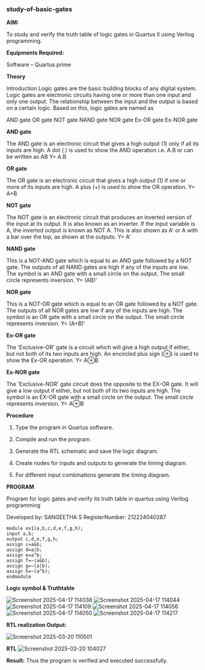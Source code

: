### study-of-basic-gates

**AIM:** 

To study and verify the truth table of logic gates in Quartus II using Verilog programming.

**Equipments Required:**

Software – Quartus prime 

**Theory**

Introduction Logic gates are the basic building blocks of any digital system. Logic gates are electronic circuits having one or more than one input and only one output. The relationship between the input and the output is based on a certain logic. Based on this, logic gates are named as

AND gate OR gate NOT gate NAND gate NOR gate Ex-OR gate Ex-NOR gate

**AND gate**

The AND gate is an electronic circuit that gives a high output (1) only if all its inputs are high. A dot (.) is used to show the AND operation i.e. A.B or can be written as AB
Y= A.B

**OR gate** 

The OR gate is an electronic circuit that gives a high output (1) if one or more of its inputs are high. A plus (+) is used to show the OR operation.
Y= A+B

**NOT gate**

The NOT gate is an electronic circuit that produces an inverted version of the input at its output. It is also known as an inverter. If the input variable is A, the inverted output is known as NOT A. This is also shown as A' or A with a bar over the top, as shown at the outputs.
Y= A'

**NAND gate**

This is a NOT-AND gate which is equal to an AND gate followed by a NOT gate. The outputs of all NAND gates are high if any of the inputs are low. The symbol is an AND gate with a small circle on the output. The small circle represents inversion.
Y= (AB)’

**NOR gate**

This is a NOT-OR gate which is equal to an OR gate followed by a NOT gate. The outputs of all NOR gates are low if any of the inputs are high. The symbol is an OR gate with a small circle on the output. The small circle represents inversion.
Y= (A+B)’

**Ex-OR gate**

The 'Exclusive-OR' gate is a circuit which will give a high output if either, but not both of its two inputs are high. An encircled plus sign (⊕) is used to show the Ex-OR operation.
Y= A⊕B

**Ex-NOR gate**

The 'Exclusive-NOR' gate circuit does the opposite to the EX-OR gate. It will give a low output if either, but not both of its two inputs are high. The symbol is an EX-OR gate with a small circle on the output. The small circle represents inversion.
Y= A⊕B

**Procedure** 

1.	Type the program in Quartus software.

2.	Compile and run the program.

3.	Generate the RTL schematic and save the logic diagram.

4.	Create nodes for inputs and outputs to generate the timing diagram.

5.	For different input combinations generate the timing diagram.


**PROGRAM**

Program for logic gates and verify its truth table in quartus using Verilog programming

 Developed by: SANGEETHA S
 RegisterNumber: 212224040287
```
module ex1(a,b,c,d,e,f,g,h);
input a,b;
output c,d,e,f,g,h;
assign c=a&b;
assign d=a|b;
assign e=a^b;
assign f=~(a&b);
assign g=~(a|b);
assign h=~(a^b);
endmodule
 ```
**Logic symbol & Truthtable**

![Screenshot 2025-04-17 114038](https://github.com/user-attachments/assets/e892b72a-2ae6-4804-a167-7e1c0845c3cc)
![Screenshot 2025-04-17 114044](https://github.com/user-attachments/assets/4c6c6846-e85e-476a-aaab-08a4d06790c9)
![Screenshot 2025-04-17 114109](https://github.com/user-attachments/assets/6c923589-ef26-4853-a696-cf178c4dce9e)
![Screenshot 2025-04-17 114056](https://github.com/user-attachments/assets/6ba534d6-e1d7-4517-b902-3f845e69da28)
![Screenshot 2025-04-17 114050](https://github.com/user-attachments/assets/f188b96e-7d2c-4fa9-83e7-701b7456cd40)
![Screenshot 2025-04-17 114217](https://github.com/user-attachments/assets/7b9dff58-46ab-4cf1-a4ee-f9629ed858c5)








**RTL realization Output:** 

![Screenshot 2025-03-20 110501](https://github.com/user-attachments/assets/7a0cf143-0ca8-4840-ac05-8460f973c1d3)



**RTL**
![Screenshot 2025-03-20 104027](https://github.com/user-attachments/assets/199acdfa-b910-4845-8f60-b9e8a6cf200e)


**Result:**
Thus the program is verified and executed successfully.


